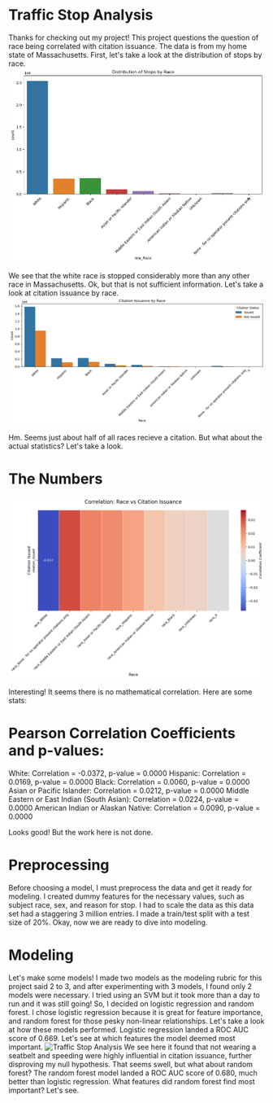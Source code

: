 # Traffic Stop Analysis
Thanks for checking out my project! This project questions the question of race being correlated with citation issuance. The data is from my home state of Massachusetts. First, let's take a look at the distribution of stops by race. 
![Traffic Stop Analysis](images/download.png)

We see that the white race is stopped considerably more than any other race in Massachusetts. Ok, but that is not sufficient information. Let's take a look at citation issuance by race. 
![Traffic Stop Analysis](images/download-1.png)

Hm. Seems just about half of all races recieve a citation. But what about the actual statistics? Let's take a look.
# The Numbers
![Traffic Stop Analysis](images/download-2.png)

Interesting! It seems there is no mathematical correlation. Here are some stats: 
# Pearson Correlation Coefficients and p-values:
White: Correlation = -0.0372, p-value = 0.0000
Hispanic: Correlation = 0.0169, p-value = 0.0000
Black: Correlation = 0.0060, p-value = 0.0000
Asian or Pacific Islander: Correlation = 0.0212, p-value = 0.0000
Middle Eastern or East Indian (South Asian): Correlation = 0.0224, p-value = 0.0000
American Indian or Alaskan Native: Correlation = 0.0090, p-value = 0.0000

Looks good! But the work here is not done. 
# Preprocessing 
Before choosing a model, I must preprocess the data and get it ready for modeling. I created dummy features for the necessary values, such as subject race, sex, and reason for stop. I had to scale the data as this data set had a staggering 3 million entries. I made a train/test split with a test size of 20%. Okay, now we are ready to dive into modeling.
# Modeling 
Let's make some models! I made two models as the modeling rubric for this project said 2 to 3, and after experimenting with 3 models, I found only 2 models were necessary. I tried using an SVM but it took more than a day to run and it was still going! So, I decided on logistic regression and random forest. I chose logistic regression because it is great for feature importance, and random forest for those pesky non-linear relationships. Let's take a look at how these models performed. Logistic regression landed a ROC AUC score of 0.669. Let's see at which features the model deemed most important. 
![Traffic Stop Analysis](images/download-3.png)
We see here it found that not wearing a seatbelt and speeding were highly influential in citation issuance, further disproving my null hypothesis. That seems swell, but what about random forest? The random forest model landed a ROC AUC score of 0.680, much better than logistic regression. What features did random forest find most important? Let's see. 



